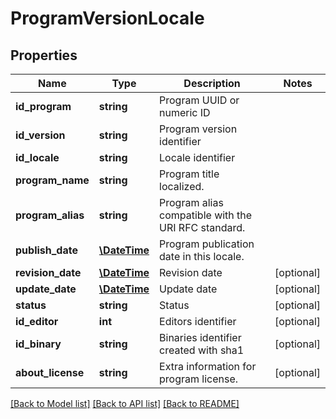 # ProgramVersionLocale

## Properties
Name | Type | Description | Notes
------------ | ------------- | ------------- | -------------
**id_program** | **string** | Program UUID or numeric ID | 
**id_version** | **string** | Program version identifier | 
**id_locale** | **string** | Locale identifier | 
**program_name** | **string** | Program title localized. | 
**program_alias** | **string** | Program alias compatible with the URI RFC standard. | 
**publish_date** | [**\DateTime**](Date.md) | Program publication date in this locale. | 
**revision_date** | [**\DateTime**](Date.md) | Revision date | [optional] 
**update_date** | [**\DateTime**](Date.md) | Update date | [optional] 
**status** | **string** | Status | [optional] 
**id_editor** | **int** | Editors identifier | [optional] 
**id_binary** | **string** | Binaries identifier created with sha1 | [optional] 
**about_license** | **string** | Extra information for program license. | [optional] 

[[Back to Model list]](../README.md#documentation-for-models) [[Back to API list]](../README.md#documentation-for-api-endpoints) [[Back to README]](../README.md)


